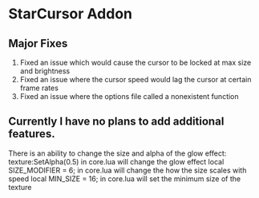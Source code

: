 # StarCursor Addon

## Major Fixes
1. Fixed an issue which would cause the cursor to be locked at max size and brightness
2. Fixed an issue where the cursor speed would lag the cursor at certain frame rates
3. Fixed an issue where the options file called a nonexistent function

## Currently I have no plans to add additional features.
There is an ability to change the size and alpha of the glow effect:
texture:SetAlpha(0.5) in core.lua will change the glow effect
local SIZE_MODIFIER = 6; in core.lua will change the how the size scales with speed
local MIN_SIZE = 16; in core.lua will set the minimum size of the texture
